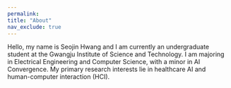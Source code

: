 ```yaml
---
permalink: 
title: "About"
nav_exclude: true
---
```


Hello, my name is Seojin Hwang and I am currently an undergraduate student at the Gwangju Institute of Science and Technology. I am majoring in Electrical Engineering and Computer Science, with a minor in AI Convergence. My primary research interests lie in healthcare AI and human-computer interaction (HCI).


